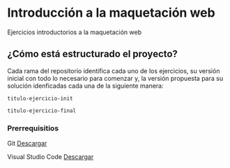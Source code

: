 # Introducción a la maquetación web

Ejercicios introductorios a la maquetación web

## ¿Cómo está estructurado el proyecto?

Cada rama del repositorio identifica cada uno de los ejercicios, su versión inicial con todo lo necesario para comenzar y, la versión propuesta para su solución idenficadas cada una de la siguiente manera:

```
titulo-ejercicio-init
```

```
titulo-ejercicio-final
```

### Prerrequisitios

Git <a href="https://git-scm.com/"> Descargar </a>

Visual Studio Code <a href="https://code.visualstudio.com/"> Descargar </a>
